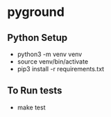 # pyground

## Python Setup
- python3 -m venv venv
- source venv/bin/activate
- pip3 install -r requirements.txt

## To Run tests
- make test
